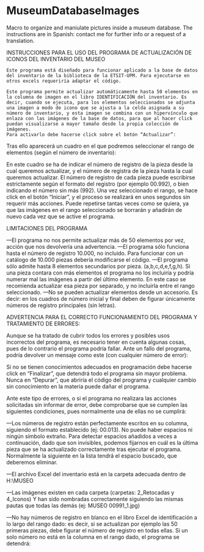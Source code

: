 # MuseumDatabaseImages
Macro to organize and maniulate pictures inside a museum database. The instructions are in Spanish: contact me for further info or a request of a translation.

INSTRUCCIONES PARA EL USO DEL PROGRAMA DE ACTUALIZACIÓN DE ICONOS DEL INVENTARIO DEL MUSEO

	Este programa está diseñado para funcionar aplicado a la base de datos del inventario de la biblioteca de la ETSIT-UPM. Para ejecutarse en otros excels requeriría adaptar el código.

	Este programa permite actualizar automáticamente hasta 50 elementos en la columna de imagen en el libro IDENTIFICACIÓN del inventario. Es decir, cuando se ejecuta, para los elementos seleccionados se adjunta una imagen a modo de icono que se ajusta a la celda asignada a su número de inventario, y esta imagen se combina con un hipervínculo que enlaza con las imágenes de la base de datos, para que al hacer click puedan visualizarse a mayor tamaño desde la propia colección de imágenes.
	Para activarlo debe hacerse click sobre el botón “Actualizar”:
 
Tras ello aparecerá un cuadro en el que podremos seleccionar el rango de elementos (según el número de inventario):
 
En este cuadro se ha de indicar el número de registro de la pieza desde la cual queremos actualizar, y el número de registra de la pieza hasta la cual queremos actualizar. El número de registro de cada pieza puede escribirse estrictamente según el formato del registro (por ejemplo 00.992), o bien indicando el número sin más (992).
Una vez seleccionado el rango, se hace click en el botón “Iniciar”, y el proceso se realizará en unos segundos sin requerir más acciones. Puede repetirse tantas veces como se quiera, ya que las imágenes en el rango seleccionado se borrarán y añadirán de nuevo cada vez que se active el programa.

LIMITACIONES DEL PROGRAMA

—El programa no nos permite actualizar más de 50 elementos por vez, acción que nos devolvería una advertencia.
—El programa sólo funciona hasta el número de registro 10.000, no incluido. Para funcionar con un catálogo de 10.000 piezas debería modificarse el código.
—El programa sólo admite hasta 8 elementos secundarios por pieza. (a,b,c,d,e,f,g,h). Si una pieza contara con más elementos el programa no los incluiría y podría numerar mal las imágenes a partir del último elemento. En este caso se recomienda actualizar esa pieza por separado, y no incluirla entre el rango seleccionado.
—No se pueden actualizar elementos desde un accesorio. Es decir: en los cuadros de número inicial y final deben de figurar únicamente números de registro principales (sin letras).

ADVERTENCIA PARA EL CORRECTO FUNCIONAMIENTO DEL PROGRAMA Y TRATAMIENTO DE ERRORES:

Aunque se ha tratado de cubrir todos los errores y posibles usos incorrectos del programa, es necesario tener en cuenta algunas cosas, pues de lo contrario el programa podría fallar. Ante un fallo del programa, podría devolver un mensaje como este (con cualquier número de error):
 
Si no se tienen conocimientos adecuados en programación debe hacerse click en “Finalizar”, que detendrá todo el programa sin mayor problema. Nunca en “Depurar”, que abriría el código del programa y cualquier cambio sin conocimiento en la materia puede dañar el programa.

Ante este tipo de errores, o si el programa no realizara las acciones solicitadas sin informar de error, debe comprobarse que se cumplen las siguientes condiciones, pues normalmente una de ellas no se cumplirá:

—Los números de registro están perfectamente escritos en su columna, siguiendo el formato establecido (ej: 00.013). No puede haber espacios ni ningún símbolo extraño. Para detectar espacios añadidos a veces a continuación, dado que son invisibles, podemos fijarnos en cuál es la última pieza que se ha actualizado correctamente tras ejecutar el programa. Normalmente la siguiente en la lista tendrá el espacio buscado, que deberemos eliminar.

—El archivo Excel del inventario está en la carpeta adecuada dentro de H:\MUSEO

—Las imágenes existen en cada carpeta (carpetas: 2_Retocadas y 4_Iconos) Y han sido nombradas correctamente siguiendo las mismas pautas que todas las demás (ej: MUSEO 00991_1.jpg)

—No hay números de registro en blanco en el libro Excel de identificación a lo largo del rango dado: es decir, si se actualizan por ejemplo las 50 primeras piezas, debe figurar el número de registro en todas ellas. Si un solo número no está en la columna en el rango dado, el programa se detendrá:
